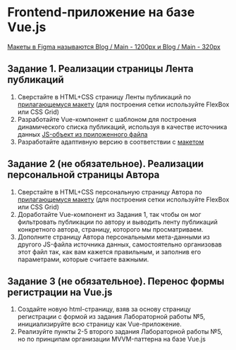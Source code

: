 # Frontend-приложение на базе Vue.js

[Макеты в Figma называются Blog / Main - 1200px и Blog / Main - 320px](https://www.figma.com/file/SG6dBjfpRfansnrWjmDgcl/Wireframes?node-id=2232%3A28316)

## Задание 1. Реализации страницы Лента публикаций

1. Сверстайте в HTML+CSS страницу Ленты публикаций по [прилагающемуся макету](https://github.com/RSTU-Citg-Space/web_lab/tree/frontend/AVB/Lab_7_Vuejs/Main_1200px.png) (для построения сетки используйте FlexBox или CSS Grid)
2. Разработайте Vue-компонент с шаблоном для построения динамического списка публикаций, используя в качестве источника данных [JS-объект из приложенного файла](https://github.com/RSTU-Citg-Space/web_lab/blob/frontend/AVB/Lab_7_Vuejs/content/data.json)
3. Разработайте адаптивную версию в соответствии с [макетом](https://github.com/RSTU-Citg-Space/web_lab/blob/frontend/AVB/Lab_7_Vuejs/Main_320px.png)

## Задание 2 (не обязательное). Реализации персональной страницы Автора

1. Сверстайте в HTML+CSS персональную страницу Автора по [прилагающемуся макету](https://github.com/RSTU-Citg-Space/web_lab/blob/frontend/AVB/Lab_7_Vuejs/Author_1200px.png) (для построения сетки используйте FlexBox или CSS Grid)
2. Доработайте Vue-компонент из Задания 1, так чтобы он мог фильтровать публикации по автору и выводить ленту публикаций конкретного автора, страницу, которого мы просматриваем.
3. Дополните страницу Автора персональными мета-данными из другого JS-файла источника данных, самостоятельно организовав этот файл так, как вам кажется правильным, и заполнив его параметрами, которые считаете важными. 

## Задание 3 (не обязательное). Перенос формы регистрации на Vue.js

1. Создайте новую html-страницу, взяв за основу страницу регистрации с формой из задания Лабораторной работы №5, инициализируйте всю страницу как Vue-приложение.
2. Реализуйте пункты 2-5 второго задания Лабораторной работы №5, но по принципам организации MVVM-паттерна на базе Vue.js
